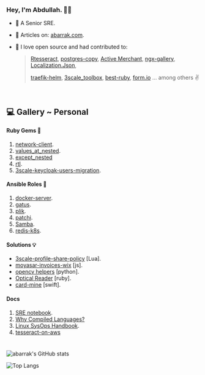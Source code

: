 ### Hey, I'm Abdullah. 👋🏻

* 🌱 A Senior SRE.
* 📘 Articles on: [abarrak.com](https://www.abarrak.com).
* 💚 I love open source and had contributed to: 

    >  [Rtesseract](https://github.com/dannnylo/rtesseract/graphs/contributors), [postgres-copy](https://github.com/diogob/postgres-copy/pull/48), [Active Merchant](https://github.com/activemerchant/active_merchant/pulls?q=is%3Apr+author%3Aabarrak+), [ngx-gallery](https://github.com/lukasz-galka/ngx-gallery), 
  [Localization.Json](https://github.com/hishamco/My.Extensions.Localization.Json),
     >
     > [traefik-helm](https://github.com/traefik/traefik-helm-chart/pull/640/), [3scale_toolbox](https://github.com/3scale/3scale_toolbox), [best-ruby](https://github.com/franzejr/best-ruby/pull/71), [form.io](https://github.com/formio/formio.js/pull/866) ... among others ✌️
  

<br>

## 💻 Gallery ~ Personal


#### Ruby Gems 💎
1. [network-client](https://rubygems.org/gems/network-client).
2. [values_at_nested](https://rubygems.org/gems/values_at_nested).
3. [except_nested](https://rubygems.org/gems/except_nested)
4. [rtl](https://rubygems.org/gems/rtl).
5. [3scale-keycloak-users-migration](https://rubygems.org/gems/keycloak_3scale_users).

#### Ansible Roles 📔
1. [docker-server](https://galaxy.ansible.com/abarrak/docker_server_role).
2. [gatus](https://galaxy.ansible.com/abarrak/gatus).
3. [plik](https://galaxy.ansible.com/abarrak/plik_ansible_role).
4. [patchi](https://github.com/abarrak/patchi).
5. [Samba](https://galaxy.ansible.com/abarrak/samba_ansible_role).
6. [redis-k8s](https://galaxy.ansible.com/abarrak/redis_ansible_role).

#### Solutions 💡
- [3scale-profile-share-policy](https://github.com/ElmCompany/) [Lua].
- [moyasar-invoices-wix](https://github.com/ecleel/moyasar-invoices-wix) [js].
- [opencv helpers](https://github.com/abarrak/opencv-helpers) [python].
- [Optical Reader](https://github.com/abarrak/optical-reader) [ruby].
- [card-mine](https://github.com/abarrak/card-mine) [swift].

#### Docs
1. [SRE notebook](https://github.com/abarrak/sre-notebook).
2. [Why Compiled Languages?](https://whycompiledlanguages.com/)
3. [Linux SysOps Handbook](https://abarrak.gitbook.io/linux-sysops-handbook).
4. [tesseract-on-aws](https://github.com/abarrak/tesseract-on-aws)

#
![abarrak's GitHub stats](https://github-readme-stats.vercel.app/api?username=abarrak&show_icons=true&theme=onedark) 

![Top Langs](https://github-readme-stats.vercel.app/api/top-langs/?username=abarrak&layout=compact)
